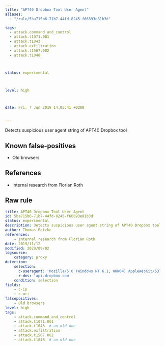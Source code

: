 ```yaml
---
title: "APT40 Dropbox Tool User Agent"
aliases:
  - "/rule/5ba715b6-71b7-44fd-8245-f66893e81b3d"

tags:
  - attack.command_and_control
  - attack.t1071.001
  - attack.t1043
  - attack.exfiltration
  - attack.t1567.002
  - attack.t1048



status: experimental



level: high



date: Fri, 7 Jun 2019 14:03:41 +0200


---
```


Detects suspicious user agent string of APT40 Dropbox tool

<!--more-->


## Known false-positives

* Old browsers



## References

* Internal research from Florian Roth


## Raw rule
```yaml
title: APT40 Dropbox Tool User Agent
id: 5ba715b6-71b7-44fd-8245-f66893e81b3d
status: experimental
description: Detects suspicious user agent string of APT40 Dropbox tool
author: Thomas Patzke
references:
    - Internal research from Florian Roth
date: 2019/11/12
modified: 2020/09/02
logsource:
    category: proxy
detection:
    selection:
      c-useragent: 'Mozilla/5.0 (Windows NT 6.1; WOW64) AppleWebKit/537.36 (KHTML, like Gecko) Chrome/36.0.1985.143 Safari/537.36'
      r-dns: 'api.dropbox.com'
    condition: selection
fields:
    - c-ip
    - c-uri
falsepositives:
    - Old browsers
level: high
tags:
    - attack.command_and_control
    - attack.t1071.001
    - attack.t1043  # an old one
    - attack.exfiltration
    - attack.t1567.002
    - attack.t1048  # an old one 
```

